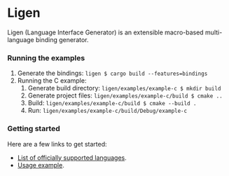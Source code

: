# Ligen
Ligen (Language Interface Generator) is an extensible macro-based multi-language binding
generator.

### Running the examples

1. Generate the bindings: `ligen $ cargo build --features=bindings`
2. Running the C example:
    1. Generate build directory: `ligen/examples/example-c $ mkdir build`
    2. Generate project files: `ligen/examples/example-c/build $ cmake ..`
    3. Build: `ligen/examples/example-c/build $ cmake --build .`
    4. Run: `ligen/examples/example-c/build/Debug/example-c`

### Getting started

Here are a few links to get started:
* [List of officially supported languages](https://github.com/sensorial-systems/ligen/tree/dev/generators).
* [Usage example](https://github.com/sensorial-systems/ligen/tree/dev/examples/example).
